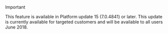 > [!IMPORTANT]
> This feature is available in Platform update 15 (7.0.4841) or later. This update is currently available for targeted customers and will be available to all users June 2018.